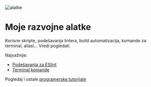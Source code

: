 ![alatke](https://cdn-images-1.medium.com/max/2000/1*mM2AMk0TRENA2zF2RMEebA.jpeg)

# Moje razvojne alatke

Korisne skripte, podešavanja lintera, build automatizacija, komande za terminal, aliasi... Vredi pogledati.

Najvažnije:
* [Podešavanja za ESlint](https://github.com/skolakoda/kodni-standard/blob/master/.eslintrc)
* [Terminal komande](terminal/terminal-komande.md)

Pogledaj i ostale [programerske tutorijale](https://skolakoda.org/)
